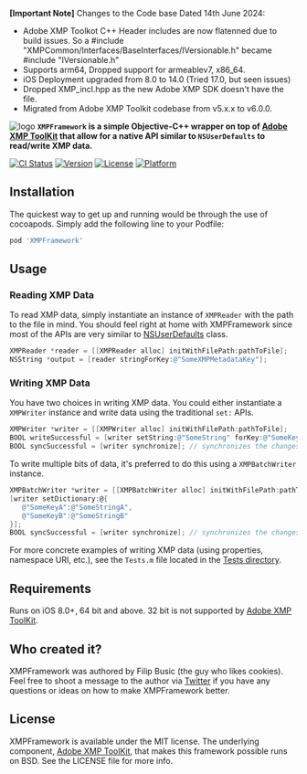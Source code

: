 **[Important Note]**
Changes to the Code base Dated 14th June 2024:
- Adobe XMP Toolkot C++ Header includes are now flatenned due to build issues. So a #include "XMPCommon/Interfaces/BaseInterfaces/IVersionable.h" became #include "IVersionable.h"
- Supports arm64, Dropped support for armeablev7, x86_64.
- iOS Deployment upgraded from 8.0 to 14.0 (Tried 17.0, but seen issues)
- Dropped XMP_incl.hpp as the new Adobe XMP SDK doesn't have the file.
- Migrated from Adobe XMP Toolkit codebase from v5.x.x to v6.0.0.

![logo][1]
__`XMPFramework` is a simple Objective-C++ wrapper on top of [Adobe XMP ToolKit][2] that allow for a native API similar to `NSUserDefaults` to read/write XMP data.__

[![CI Status](https://img.shields.io/travis/IHEARTCOOKIES/XMPFramework.svg?style=flat)](https://travis-ci.org/IHEARTCOOKIES/XMPFramework)
[![Version](https://img.shields.io/cocoapods/v/XMPFramework.svg?style=flat)](https://cocoapods.org/pods/XMPFramework)
[![License](https://img.shields.io/cocoapods/l/XMPFramework.svg?style=flat)](https://cocoapods.org/pods/XMPFramework)
[![Platform](https://img.shields.io/cocoapods/p/XMPFramework.svg?style=flat)](https://cocoapods.org/pods/XMPFramework)

## Installation
The quickest way to get up and running would be through the use of cocoapods. Simply add the following line to your Podfile:
```ruby
pod 'XMPFramework'
```

## Usage

### Reading XMP Data

To read XMP data, simply instantiate an instance of `XMPReader` with the path to the file in mind. You should feel right at home with XMPFramework since most of the APIs are very similar to [NSUserDefaults][4] class.
```objective-c
XMPReader *reader = [[XMPReader alloc] initWithFilePath:pathToFile];
NSString *output = [reader stringForKey:@"SomeXMPMetadataKey"];
```

### Writing XMP Data

You have two choices in writing XMP data. You could either instantiate a `XMPWriter` instance and write data using the traditional `set:` APIs.
```objective-c
XMPWriter *writer = [[XMPWriter alloc] initWithFilePath:pathToFile];
BOOL writeSuccessful = [writer setString:@"SomeString" forKey:@"SomeKey"];
BOOL syncSuccessful = [writer synchronize]; // synchronizes the changes
```

To write multiple bits of data, it's preferred to do this using a `XMPBatchWriter` instance.
```objective-c
XMPBatchWriter *writer = [[XMPBatchWriter alloc] initWithFilePath:pathToFile];
[writer setDictionary:@{
   @"SomeKeyA":@"SomeStringA",
   @"SomeKeyB":@"SomeStringB"
}];
BOOL syncSuccessful = [writer synchronize]; // synchronizes the changes
```

For more concrete examples of writing XMP data (using properties, namespace URI, etc.), see the `Tests.m` file located in the [Tests directory][3].

## Requirements

Runs on iOS 8.0+, 64 bit and above. 32 bit is not supported by [Adobe XMP ToolKit][2].

## Who created it?

XMPFramework was authored by Filip Busic (the guy who likes cookies). Feel free to shoot a message to the author via [Twitter][5] if you have any questions or ideas on how to make XMPFramework better.

## License

XMPFramework is available under the MIT license. The underlying component, [Adobe XMP ToolKit][2], that makes this framework possible runs on BSD. See the LICENSE file for more info.

[1]: https://i.imgur.com/uWunVdE.png
[2]: https://github.com/IHEARTCOOKIES/Adobe-XMP-ToolKit
[3]: https://github.com/IHEARTCOOKIES/XMPFramework/blob/master/Example/Tests/Tests.m
[4]: https://developer.apple.com/documentation/foundation/nsuserdefaults
[5]: https://twitter.com/__unused
